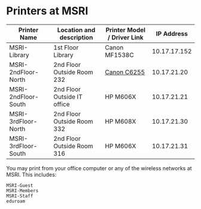 # Printers at MSRI
Printer Name | Location	 and description| Printer Model / Driver Link| IP Address
------------- | ------------- | ------------- |-------------
MSRI-Library  | 1st Floor Library	| Canon MF1538C | 10.17.17.152
MSRI-2ndFloor-North  | 2nd Floor Outside Room 232	| [Canon C6255](https://www.usa.canon.com/internet/portal/us/home/support/details/copiers-mfps-fax-machines/multifunction-copiers/imagerunner-advance-6255/imagerunner-advance-6255) | 10.17.21.20
MSRI-2ndFloor-South  | 2nd Floor Outside IT office	| HP M606X | 10.17.21.21
MSRI-3rdFloor-North  | 2nd Floor Outside Room 332	| HP M608X | 10.17.21.30
MSRI-3rdFloor-South  | 2nd Floor Outside Room 316	| HP M606X| 10.17.21.31


You may print from your office computer or any of the wireless networks at MSRI. This includes:
			
	MSRI-Guest
	MSRI-Members
	MSRI-Staff
	eduroam
	

		
